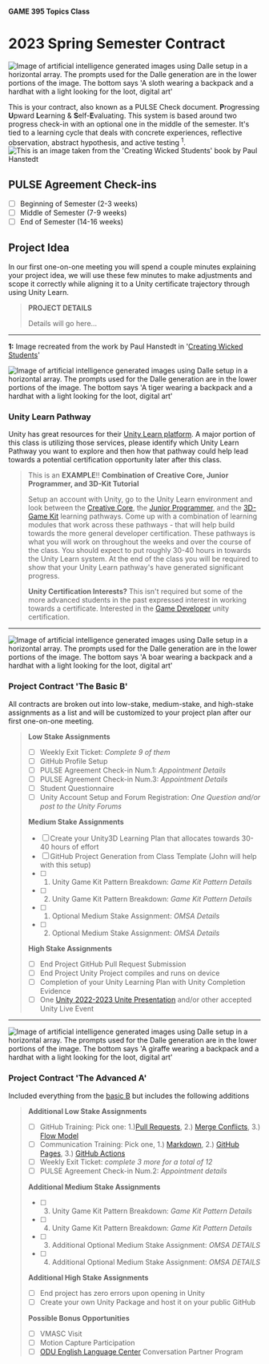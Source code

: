 #### GAME 395 Topics Class

# 2023 Spring Semester Contract

<Image>
<a name="Dalle GenerationSloth"></a>
<img src="Images\SlothLoot-01.png" alt="Image of artificial intelligence generated images using Dalle setup in a horizontal array. The prompts used for the Dalle generation are in the lower portions of the image. The bottom says 'A sloth wearing a backpack and a hardhat with a light looking for the loot, digital art'" title="PulseHeader" class="centerheader"/>
</Image>

This is your contract, also known as a PULSE Check document. **P**rogressing **U**pward **L**earning & **S**elf-**E**valuating. This system is based around two progress check-in with an optional one in the middle of the semester. It's tied to a learning cycle that deals with concrete experiences, reflective observation, abstract hypothesis, and active testing <sup>1</sup>.
<br>
<Image>
<a name="Learning_Cycle"></a>
<img src="Images\learningCycle.png" alt="This is an image taken from the 'Creating Wicked Students' book by Paul Hanstedt" title="Learning Cycle" class="centersml"/>
</Image>

## PULSE Agreement Check-ins

- [ ] Beginning of Semester (2-3 weeks)
- [ ] Middle of Semester (7-9 weeks)
- [ ] End of Semester (14-16 weeks)

## Project Idea

In our first one-on-one meeting you will spend a couple minutes explaining your project idea, we will use these few minutes to make adjustments and scope it correctly while aligning it to a Unity certificate trajectory through using Unity Learn.

>**PROJECT DETAILS**
>
>Details will go here...

***
**1:** Image recreated from the work by Paul Hanstedt in '[Creating Wicked Students](https://www.amazon.com/Creating-Wicked-Students-Designing-Courses/dp/1620366975)'

<div style="page-break-after: always;"></div>

<Image>
<a name="Dalle GenerationTiger"></a>
<img src="Images\TigerLoot-01.png" alt="Image of artificial intelligence generated images using Dalle setup in a horizontal array. The prompts used for the Dalle generation are in the lower portions of the image. The bottom says 'A tiger wearing a backpack and a hardhat with a light looking for the loot, digital art'" title="CertificationHeader" class="centerheader"/>
</Image>

### Unity Learn Pathway

Unity has great resources for their [Unity Learn platform](https://learn.unity.com/). A major portion of this class is utilizing those services, please identify which Unity Learn Pathway you want to explore and then how that pathway could help lead towards a potential certification opportunity later after this class.

> This is an **EXAMPLE**!!
>**Combination of Creative Core, Junior Programmer, and 3D-Kit Tutorial**
>
> Setup an account with Unity, go to the Unity Learn environment and look between the [Creative Core](https://learn.unity.com/pathway/creative-core), the [Junior Programmer](https://learn.unity.com/pathway/junior-programmer), and the [3D-Game Kit](https://learn.unity.com/project/3d-game-kit) learning pathways. Come up with a combination of learning modules that work across these pathways - that will help build towards the more general developer certification. These pathways is what you will work on throughout the weeks and over the course of the class. You should expect to put roughly 30-40 hours in towards the Unity Learn system. At the end of the class you will be required to show that your Unity Learn pathway's have generated significant progress.
>
>**Unity Certification Interests?**
>This isn't required but some of the more advanced students in the past expressed interest in working towards a certificate.
>Interested in the [Game Developer](https://unity.com/products/unity-certifications) unity certification.
>

***

<div style="page-break-after: always;"></div>

<Image>
<a name="Dalle GenerationBoar"></a>
<img src="Images\BoarLoot-01.png" alt="Image of artificial intelligence generated images using Dalle setup in a horizontal array. The prompts used for the Dalle generation are in the lower portions of the image. The bottom says 'A boar wearing a backpack and a hardhat with a light looking for the loot, digital art'" title="PulseGradeBHeader" class="centerheader"/>
</Image>

### Project Contract 'The Basic B'

All contracts are broken out into low-stake, medium-stake, and high-stake assignments as a list and will be customized to your project plan after our first one-on-one meeting.
>**Low Stake Assignments**
>
>- [ ] Weekly Exit Ticket: *Complete 9 of them*
>- [ ] GitHub Profile Setup
>- [ ] PULSE Agreement Check-in Num.1: *Appointment Details*
>- [ ] PULSE Agreement Check-in Num.3: *Appointment Details*
>- [ ] Student Questionnaire
>- [ ] Unity Account Setup and Forum Registration: *One Question and/or post to the Unity Forums*
>
>**Medium Stake Assignments**
>
>- [ ] Create your Unity3D Learning Plan that allocates towards 30-40 hours of effort
>- [ ] GitHub Project Generation from Class Template (John will help with this setup)
>- [ ] 1. Unity Game Kit Pattern Breakdown: *Game Kit Pattern Details*
>- [ ] 2. Unity Game Kit Pattern Breakdown: *Game Kit Pattern Details*
>- [ ] 1. Optional Medium Stake Assignment: *OMSA Details*
>- [ ] 2. Optional Medium Stake Assignment: *OMSA Details*
>
>**High Stake Assignments**
>
>- [ ] End Project GitHub Pull Request Submission
>- [ ] End Project Unity Project compiles and runs on device
>- [ ] Completion of your Unity Learning Plan with Unity Completion Evidence
>- [ ] One [Unity 2022-2023 Unite Presentation](https://unity.com/events/unite) and/or other accepted Unity Live Event

***
<div style="page-break-after: always;"></div>

<Image>
<a name="Dalle GenerationGiraffe"></a>
<img src="Images\GiraffeLoot-01.png" alt="Image of artificial intelligence generated images using Dalle setup in a horizontal array. The prompts used for the Dalle generation are in the lower portions of the image. The bottom says 'A giraffe wearing a backpack and a hardhat with a light looking for the loot, digital art'" title="PulseGradeAHeader" class="centerheader"/>
</Image>

### Project Contract 'The Advanced A'

Included everything from the [basic B](#pulse-basic-b) but includes the following additions

>**Additional Low Stake Assignments**
>
>- [ ] GitHub Training: Pick one: 1.)[Pull Requests](https://docs.github.com/en/pull-requests/collaborating-with-pull-requests/proposing-changes-to-your-work-with-pull-requests/about-pull-requests), 2.) [Merge Conflicts](https://docs.github.com/en/pull-requests/collaborating-with-pull-requests/addressing-merge-conflicts), 3.) [Flow Model](https://docs.github.com/en/get-started/quickstart/github-flow)
>- [ ] Communication Training: Pick one, 1.) [Markdown](https://www.markdownguide.org/), 2.) [GitHub Pages](https://pages.github.com/), 3.) [GitHub Actions](https://github.com/features/actions)
>- [ ] Weekly Exit Ticket: *complete 3 more for a total of 12*
>- [ ] PULSE Agreement Check-in Num.2: *Appointment details*
>
>**Additional Medium Stake Assignments**
>
>- [ ] 3. Unity Game Kit Pattern Breakdown: *Game Kit Pattern Details*
>- [ ] 4. Unity Game Kit Pattern Breakdown: *Game Kit Pattern Details*
>- [ ] 3. Additional Optional Medium Stake Assignment: *OMSA DETAILS*
>- [ ] 4. Additional Optional Medium Stake Assignment: *OMSA DETAILS*
>
>**Additional High Stake Assignments**
>
>- [ ] End project has zero errors upon opening in Unity
>- [ ] Create your own Unity Package and host it on your public GitHub
>
>**Possible Bonus Opportunities**
>
>- [ ] VMASC Visit
>- [ ] Motion Capture Participation
>- [ ] [ODU English Language Center](https://ww1.odu.edu/elc) Conversation Partner Program
